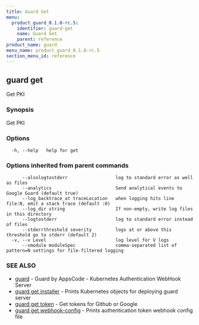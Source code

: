 ```yaml
---
title: Guard Get
menu:
  product_guard_0.1.0-rc.5:
    identifier: guard-get
    name: Guard Get
    parent: reference
product_name: guard
menu_name: product_guard_0.1.0-rc.5
section_menu_id: reference
---
```

## guard get

Get PKI

### Synopsis


Get PKI

### Options

```
  -h, --help   help for get
```

### Options inherited from parent commands

```
      --alsologtostderr                  log to standard error as well as files
      --analytics                        Send analytical events to Google Guard (default true)
      --log_backtrace_at traceLocation   when logging hits line file:N, emit a stack trace (default :0)
      --log_dir string                   If non-empty, write log files in this directory
      --logtostderr                      log to standard error instead of files
      --stderrthreshold severity         logs at or above this threshold go to stderr (default 2)
  -v, --v Level                          log level for V logs
      --vmodule moduleSpec               comma-separated list of pattern=N settings for file-filtered logging
```

### SEE ALSO
* [guard](/docs/reference/guard.md)	 - Guard by AppsCode - Kubernetes Authentication WebHook Server
* [guard get installer](/docs/reference/guard_get_installer.md)	 - Prints Kubernetes objects for deploying guard server
* [guard get token](/docs/reference/guard_get_token.md)	 - Get tokens for Github or Google
* [guard get webhook-config](/docs/reference/guard_get_webhook-config.md)	 - Prints authentication token webhook config file

